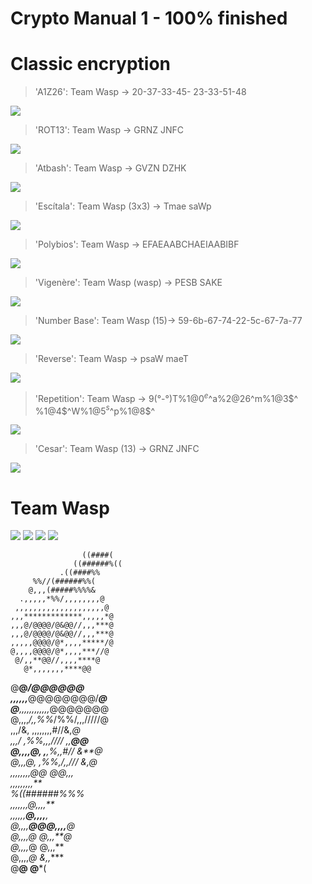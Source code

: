 # Crypto Manual 1 - 100% finished

# Classic encryption

> 'A1Z26': Team Wasp -> 20-37-33-45- 23-33-51-48

![](./img/4.png)

> 'ROT13': Team Wasp -> GRNZ JNFC

![](./img/5.png)

> 'Atbash': Team Wasp -> GVZN DZHK

![](./img/6.png)

> 'Escítala': Team Wasp (3x3) -> Tmae saWp

![](./img/7.png)

> 'Polybios': Team Wasp -> EFAEAABCHAEIAABIBF

![](./img/8.png)

> 'Vigenère': Team Wasp (wasp) -> PESB SAKE

![](./img/10.png)

> 'Number Base': Team Wasp (15)-> 59-6b-67-74-22-5c-67-7a-77

![](./img/12.png)

> 'Reverse': Team Wasp -> psaW maeT

![](./img/13.png)

> 'Repetition': Team Wasp -> 9(°-°)T%1@0$^e%1@1$^a%2@2$6$^m%1@3$^ %1@4$^W%1@5$^s%1@7$^p%1@8$^

![](./img/9.png)

> 'Cesar': Team Wasp (13) -> GRNZ JNFC

![](./img/11.png)


# Team Wasp

![](./img/1.PNG)
![](./img/2.PNG)
![](./img/3.PNG)
![](https://raw.githubusercontent.com/AdrianOkri/CifradoIvuis/master/Sc/Captura16.jpg)

                    ((####(  
                  ((######%((
               .((####%%     
         %%//(######%%(      
        @,,,(#####%%%%&      
      .,,,,,*%%/,,,,,,,,@    
     ,,,,,,,,,,,,,,,,,,,,@   
    ,,,*************,,,,,*@  
    ,,,@/@@@@/@&@@//,,,***@  
    ,,,@/@@@@/@&@@//,,,***@  
    ,,,,,@@@@/@*,,,,*****/@  
    @,,,,@@@@/@*,,,,***//@   
     @/,,**@@//,,,,****@     
       @*,,,,,,,****@@       
 @******@*********/@@@@@@    
*,,,,,,****@@@@@@@@/******@  
 @*****,,,,,,,,,,,,*@@@@@@@  
@,,,,*/,,%%*/%%/,,,/////@    
,,,/&, ,,,,,,,,#//&,****@    
,,,/   ,*%%,,,////  ,,**@@   
@,,,,@, ,**,%,,#//    &**@   
 @,,,@, ,%%,/,,///    &,*@   
        ,,,,,,,,@@  @@,,,    
       ,,,,,,,,,**           
      %((######%%%           
    ,,,,,,,@,,,,**           
   ,,,,,,**@,,,,**,          
  @,,,,**@@@,,,,**@          
 @,,,,*@    @,,,**@          
 @,,,,*@      @,,,**         
 @,,,,*@       &,,****       
@******@      @*******(   
